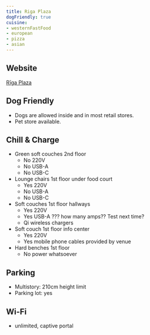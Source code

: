```yaml
---
title: Riga Plaza
dogFriendly: true
cuisine:
- westernFastFood
- european
- pizza
- asian
---
```


## Website
[Rīga Plaza](https://www.rigaplaza.lv)

## Dog Friendly
- Dogs are allowed inside and in most retail stores. 
- Pet store available.

## Chill & Charge
- Green soft couches 2nd floor
    - No 220V
    - No USB-A
    - No USB-C
- Lounge chairs 1st floor under food court
    - Yes 220V
    - No USB-A
    - No USB-C
- Soft couches 1st floor hallways
    - Yes 220V
    - Yes USB-A ??? how many amps?? Test next time?
    - Qi wireless chargers
- Soft couch 1st floor info center
    - Yes 220V
    - Yes mobile phone cables provided by venue
- Hard benches 1st floor
    - No power whatsoever

## Parking
- Multistory: 210cm height limit
- Parking lot: yes

## Wi-Fi
- unlimited, captive portal
